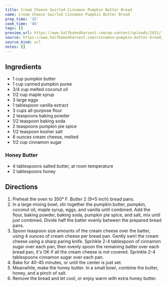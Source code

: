 ```yaml
---
title: Cream Cheese Swirled Cinnamon Pumpkin Butter Bread
name: Cream Cheese Swirled Cinnamon Pumpkin Butter Bread
prep_time: '15'
cook_time: '45'
tags: []
preview_url: https://www.halfbakedharvest.com/wp-content/uploads/2021/10/Cream-Cheese-Swirled-Cinnamon-Pumpkin-Butter-Bread-10.jpg
source: https://www.halfbakedharvest.com/cinnamon-pumpkin-butter-bread/
source_kind: url
notes: []
---
```


## Ingredients
- 1 cup pumpkin butter
- 1 cup canned pumpkin puree
- 3/4 cup melted coconut oil
- 1/2 cup maple syrup
- 3  large eggs
- 1 tablespoon vanilla extract
- 3 cups all-purpose flour
- 2 teaspoons baking powder
- 1/2 teaspoon baking soda
- 2 teaspoons pumpkin pie spice
- 1/2 teaspoon kosher salt
- 8 ounces cream cheese, melted
- 1/2 cup cinnamon sugar

### Honey Butter
- 4 tablespoons salted butter, at room temperature
- 2 tablespoons honey


## Directions
1. Preheat the oven to 350° F. Butter 2 (9×5 inch) bread pans.
2. In a large mixing bowl, stir together the pumpkin butter, pumpkin, coconut oil, maple syrup, eggs, and vanilla until combined. Add the flour, baking powder, baking soda, pumpkin pie spice, and salt, mix until just combined. Divide half the batter evenly between the prepared bread pans.
3. Spoon teaspoon size amounts of the cream cheese over the batter, using 4 ounces of cream cheese per bread pan. Gently swirl the cream cheese using a sharp paring knife. Sprinkle 2-4 tablespoon of cinnamon sugar over each pan, then evenly spoon the remaining batter over each bread pan, it's OK if all the cream cheese is not covered. Sprinkle 2-4 tablespoons cinnamon sugar over each pan.
4. Bake for 40-45 minutes, or until the center is just set.
5. Meanwhile, make the honey butter. In a small bowl, combine the butter, honey, and a pinch of salt.
6. Remove the bread and let cool, or enjoy warm with extra honey butter.
